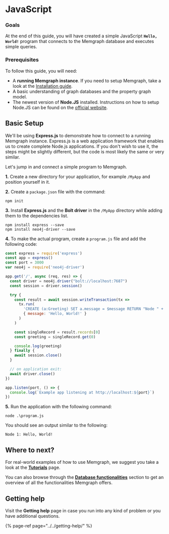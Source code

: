 # JavaScript

### Goals

At the end of this guide, you will have created a simple JavaScript **`Hello, World!`** program that connects to the Memgraph database and executes simple queries.

### Prerequisites

To follow this guide, you will need:

* A **running Memgraph instance**. If you need to setup Memgraph, take a look at the [Installation guide](../installation/).
* A basic understanding of graph databases and the property graph model.
* The newest version of **Node.JS** installed. Instructions on how to setup Node.JS can be found on the [official website](https://nodejs.org/en/download/).

## Basic Setup

We'll be using **Express.js** to demonstrate how to connect to a running Memgraph instance. Express.js is a web application framework that enables us to create complete Node.js applications. If you don't wish to use it, the steps might be slightly different, but the code is most likely the same or very similar.

Let's jump in and connect a simple program to Memgraph.

**1.** Create a new directory for your application, for example `/MyApp` and position yourself in it.  
  
**2.** Create a `package.json` file with the command:

```text
npm init
```

**3.** Install **Express.js** and the **Bolt driver** in the `/MyApp` directory while adding them to the dependencies list.

```text
npm install express --save
npm install neo4j-driver --save
```

**4.** To make the actual program, create a `program.js` file and add the following code:

```javascript
const express = require('express')
const app = express()
const port = 3000
var neo4j = require('neo4j-driver')

app.get('/', async (req, res) => {
  const driver = neo4j.driver("bolt://localhost:7687")
  const session = driver.session()

  try {
    const result = await session.writeTransaction(tx =>
      tx.run(
        'CREATE (a:Greeting) SET a.message = $message RETURN "Node " + id(a) + ": " + a.message',
        { message: 'Hello, World!' }
      )
    )

    const singleRecord = result.records[0]
    const greeting = singleRecord.get(0)

    console.log(greeting)
  } finally {
    await session.close()
  }

  // on application exit:
  await driver.close()
})

app.listen(port, () => {
  console.log(`Example app listening at http://localhost:${port}`)
})
```

**5.** Run the application with the following command:

```text
node .\program.js
```

You should see an output similar to the following:

```text
Node 1: Hello, World!
```

## Where to next?

For real-world examples of how to use Memgraph, we suggest you take a look at the [**Tutorials**](../../tutorials/) page.  
  
You can also browse through the [**Database functionalities**](../../database-functionalities/) section to get an overview of all the functionalities Memgraph offers.

## Getting help

Visit the **Getting help** page in case you run into any kind of problem or you have additional questions.

{% page-ref page="../../getting-help/" %}

